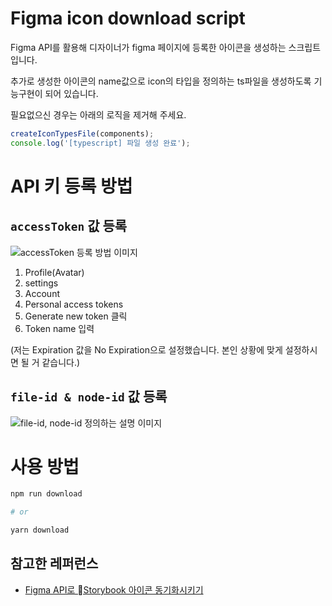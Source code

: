 # Figma icon download script

Figma API를 활용해 디자이너가 figma 페이지에 등록한 아이콘을 생성하는 스크립트 입니다.

추가로 생성한 아이콘의 name값으로 icon의 타입을 정의하는 ts파일을 생성하도록 기능구현이 되어 있습니다.

필요없으신 경우는 아래의 로직을 제거해 주세요.

```typescript
createIconTypesFile(components);
console.log('[typescript] 파일 생성 완료');
```

# API 키 등록 방법

## `accessToken` 값 등록

![accessToken 등록 방법 이미지](https://github.com/OhGyeongtaek/figma-icon-download/assets/20200820/69c171c6-ce06-441c-b9ae-2bbddc00966c)


1. Profile(Avatar) 
2. settings 
3. Account 
4. Personal access tokens 
5. Generate new token 클릭
6. Token name 입력

(저는 Expiration 값을 No Expiration으로 설정했습니다. 본인 상황에 맞게 설정하시면 될 거 같습니다.)

## `file-id & node-id` 값 등록

![file-id, node-id 정의하는 설명 이미지](https://github.com/OhGyeongtaek/figma-icon-download/assets/20200820/5347cc2d-864d-434e-85fb-2b3457ff6b68)

# 사용 방법

```sh
npm run download

# or 

yarn download
```

## 참고한 레퍼런스

* [Figma API로 Storybook 아이콘 동기화시키기](https://velog.io/@jun094/Figma-API%EB%A1%9C-storybook%EA%B3%BC-%EC%95%84%EC%9D%B4%EC%BD%98-%EB%8F%99%EA%B8%B0%ED%99%94%EC%8B%9C%ED%82%A4%EA%B8%B0)
